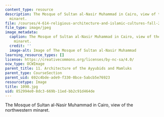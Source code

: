 ```yaml
---
content_type: resource
description: The Mosque of Sultan al-Nasir Muhammad in Cairo, view of the northwestern
  minaret.
file: /courses/4-614-religious-architecture-and-islamic-cultures-fall-2002/852994e08dc3669b11edbb2c91d464de_1090.jpg
file_type: image/jpeg
image_metadata:
  caption: The Mosque of Sultan al-Nasir Muhammad in Cairo, view of the northwestern
    minaret.
  credit: ''
  image-alt: Image of The Mosque of Sultan al-Nasir Muhammad
learning_resource_types: []
license: https://creativecommons.org/licenses/by-nc-sa/4.0/
ocw_type: OCWImage
parent_title: 11. Architecture of the Ayyubids and Mamluks
parent_type: CourseSection
parent_uid: 692c4bde-ade9-f330-0bce-5abcb5e76923
resourcetype: Image
title: 1090.jpg
uid: 852994e0-8dc3-669b-11ed-bb2c91d464de
---
```

The Mosque of Sultan al-Nasir Muhammad in Cairo, view of the northwestern minaret.